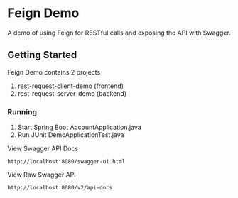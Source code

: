 # Feign Demo

A demo of using Feign for RESTful calls and exposing the API with Swagger.

## Getting Started

Feign Demo contains 2 projects

1. rest-request-client-demo (frontend) 
2. rest-request-server-demo (backend)
        

### Running

1. Start Spring Boot AccountApplication.java
2. Run JUnit DemoApplicationTest.java


View Swagger API Docs
```
http://localhost:8080/swagger-ui.html
```

View Raw Swagger API
```
http://localhost:8080/v2/api-docs
```
